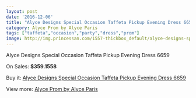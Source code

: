 ```yaml
---
layout: post
date: '2016-12-06'
title: "Alyce Designs Special Occasion Taffeta Pickup Evening Dress 6659"
category: Alyce Prom by Alyce Paris
tags: ["taffeta","occasion","party","dress","prom"]
image: http://img.princessan.com/1557-thickbox_default/alyce-designs-special-occasion-taffeta-pickup-evening-dress-6659.jpg
---
```

Alyce Designs Special Occasion Taffeta Pickup Evening Dress 6659

On Sales: **$359.1558**
<a href="https://www.princessan.com/en/alyce-prom-by-alyce-paris/728-alyce-designs-special-occasion-taffeta-pickup-evening-dress-6659.html"><amp-img layout="responsive" width="600" height="600" src="//img.princessan.com/1557-thickbox_default/alyce-designs-special-occasion-taffeta-pickup-evening-dress-6659.jpg" alt="Alyce Designs Special Occasion Taffeta Pickup Evening Dress 6659 0" /></a>
<a href="https://www.princessan.com/en/alyce-prom-by-alyce-paris/728-alyce-designs-special-occasion-taffeta-pickup-evening-dress-6659.html"><amp-img layout="responsive" width="600" height="600" src="//img.princessan.com/1558-thickbox_default/alyce-designs-special-occasion-taffeta-pickup-evening-dress-6659.jpg" alt="Alyce Designs Special Occasion Taffeta Pickup Evening Dress 6659 1" /></a>
<a href="https://www.princessan.com/en/alyce-prom-by-alyce-paris/728-alyce-designs-special-occasion-taffeta-pickup-evening-dress-6659.html"><amp-img layout="responsive" width="600" height="600" src="//img.princessan.com/1559-thickbox_default/alyce-designs-special-occasion-taffeta-pickup-evening-dress-6659.jpg" alt="Alyce Designs Special Occasion Taffeta Pickup Evening Dress 6659 2" /></a>

Buy it: [Alyce Designs Special Occasion Taffeta Pickup Evening Dress 6659](https://www.princessan.com/en/alyce-prom-by-alyce-paris/728-alyce-designs-special-occasion-taffeta-pickup-evening-dress-6659.html "Alyce Designs Special Occasion Taffeta Pickup Evening Dress 6659")

View more: [Alyce Prom by Alyce Paris](https://www.princessan.com/en/8-alyce-prom-by-alyce-paris "Alyce Prom by Alyce Paris")